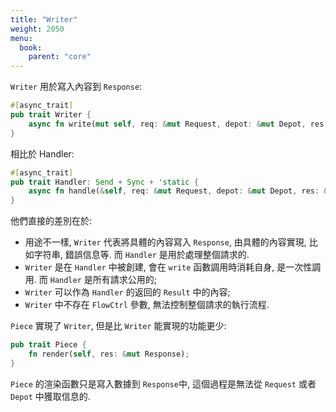 ```yaml
---
title: "Writer"
weight: 2050
menu:
  book:
    parent: "core"
---
```


```Writer``` 用於寫入內容到 ```Response```:

```rust
#[async_trait]
pub trait Writer {
    async fn write(mut self, req: &mut Request, depot: &mut Depot, res: &mut Response);
}
```

相比於 Handler:

```rust
#[async_trait]
pub trait Handler: Send + Sync + 'static {
    async fn handle(&self, req: &mut Request, depot: &mut Depot, res: &mut Response, ctrl: &mut FlowCtrl);
}
```

他們直接的差別在於:
- 用途不一樣, ```Writer``` 代表將具體的內容寫入 ```Response```, 由具體的內容實現, 比如字符串, 錯誤信息等. 而 ```Handler``` 是用於處理整個請求的.
- ```Writer``` 是在 ```Handler``` 中被創建, 會在 ```write``` 函數調用時消耗自身, 是一次性調用. 而 ```Handler``` 是所有請求公用的;
- ```Writer``` 可以作為 ```Handler``` 的返回的 ```Result``` 中的內容;
- ```Writer``` 中不存在 ```FlowCtrl``` 參數, 無法控制整個請求的執行流程.

```Piece``` 實現了 ```Writer```, 但是比 ```Writer``` 能實現的功能更少:

```rust
pub trait Piece {
    fn render(self, res: &mut Response);
}
```

```Piece``` 的渲染函數只是寫入數據到 ```Response```中, 這個過程是無法從 ```Request``` 或者 ```Depot``` 中獲取信息的.